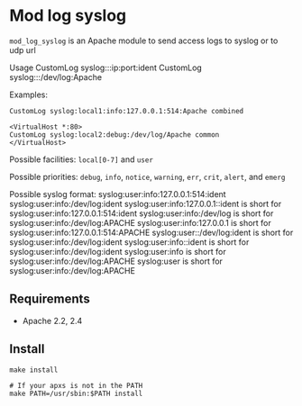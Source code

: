 Mod log syslog
================

`mod_log_syslog` is an Apache module to send access logs to syslog or to udp url

Usage
    CustomLog syslog:<facility>:<priority>:ip:port:ident  <format>
    CustomLog syslog:<facility>:<priority>:/dev/log:Apache  <format>

Examples:

    CustomLog syslog:local1:info:127.0.0.1:514:Apache combined

    <VirtualHost *:80>
    CustomLog syslog:local2:debug:/dev/log/Apache common
    </VirtualHost>

Possible facilities: `local[0-7]` and `user`

Possible priorities: `debug`, `info`, `notice`, `warning`, `err`, `crit`, `alert`, and `emerg`

Possible syslog format:
    syslog:user:info:127.0.0.1:514:ident
    syslog:user:info:/dev/log:ident
    syslog:user:info:127.0.0.1::ident
        is short for syslog:user:info:127.0.0.1:514:ident
    syslog:user:info:/dev/log
        is short for syslog:user:info:/dev/log:APACHE
    syslog:user:info:127.0.0.1
        is short for syslog:user:info:127.0.0.1:514:APACHE
    syslog:user::/dev/log:ident
        is short for syslog:user:info:/dev/log:ident
    syslog:user:info::ident
        is short for syslog:user:info:/dev/log:ident
    syslog:user:info
        is short for syslog:user:info:/dev/log:APACHE
    syslog:user
        is short for syslog:user:info:/dev/log:APACHE

Requirements
------------

* Apache 2.2, 2.4

Install
------------

    make install

    # If your apxs is not in the PATH
    make PATH=/usr/sbin:$PATH install

